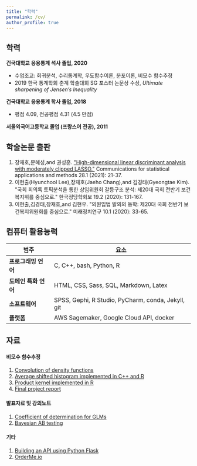 ```yaml
---
title: "학력"
permalink: /cv/
author_profile: true
---
```


## 학력
__건국대학교 응용통계 석사 졸업, 2020__
* 수업조교: 회귀분석, 수리통계학, 우도함수이론, 분포이론, 비모수 함수추정
* 2019 한국 통계학회 춘계 학술대회 SG 포스터 논문상 수상, _Ultimate sharpening of Jensen’s Inequality_

__건국대학교 응용통계 학사 졸업, 2018__
* 평점 4.09, 전공평점 4.31 (4.5 만점)

__서울외국어고등학교 졸업 (프랑스어 전공), 2011__

## 학술논문 출판

1. 장재호,문혜성,and 권성훈. <a href='https://doi.org/10.29220/CSAM.2021.28.1.021' target='_blank'>"High-dimensional linear discriminant analysis with moderately clipped LASSO."</a> Communications for statistical applications and methods 28.1 (2021): 21-37.
2. 이현출(Hyunchool Lee),장재호(Jaeho Chang),and 김경태(Gyeongtae Kim). "국회 회의록 토픽분석을 통한 상임위원회 갈등구조 분석: 제20대 국회 전반기 보건복지위를 중심으로." 한국정당학회보 19.2 (2020): 131-167.
3. 이현출,김경태,장재호,and 김현우. "의원입법 발의의 동학: 제20대 국회 전반기 보건복지위원회를 중심으로." 미래정치연구 10.1 (2020): 33-65.

## 컴퓨터 활용능력

<table font-size="medium">
	<thead>
		<tr>
			<th>범주</th>
			<th>요소</th>
		</tr>
	</thead>
	<tbody>
		<tr>
			<td><strong>프로그래밍 언어</strong></td>
			<td>
                C, C++, bash, Python, R
            </td>
		</tr>
		<tr>
			<td><strong>도메인 특화 언어</strong></td>
			<td>
                HTML, CSS, Sass, SQL, Markdown, Latex
            </td>
		</tr>
		<tr>
			<td><strong>소프트웨어</strong></td>
			<td>
                SPSS, Gephi, R Studio, PyCharm, conda, Jekyll, git
            </td>
		</tr>
		<tr>
			<td><strong>플랫폼</strong></td>
			<td>
                AWS Sagemaker, Google Cloud API, docker
            </td>
		</tr>
	</tbody>
</table>

## 자료
#### 비모수 함수추정
1. <a href='https://jaehochang92.github.io/_pages/academic/convolution.html' target='_blank'>Convolution of density functions</a>
2. <a href='ash' target='_blank'>Average shifted histogram implemented in C++ and R</a>
3. <a href='https://cjhsfl.shinyapps.io/ProductKernel' target='_blank'>Product kernel implemented in R</a>
4. <a href='https://jaehochang92.github.io/_pages/academic/nfefinal.html' target='_blank'>Final project report</a>

#### 발표자료 및 강의노트
1. <a href='https://jaehochang92.github.io/_pages/academic/glm_det.pdf' target='_blank'>Coefficient of determination for GLMs</a>
2. <a href='https://jaehochang92.github.io/_pages/academic/bayesab.html' target='_blank'> Bayesian AB testing</a>

#### 기타
1. <a href='api' target='_blank'>Building an API using Python Flask</a>
2. <a href="https://cjhsfl.shinyapps.io/OrderMe" target='_blank'>OrderMe.io</a>
